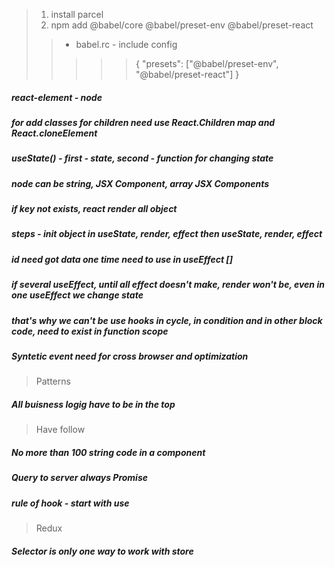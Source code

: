 > 1. install parcel
> 2. npm add @babel/core @babel/preset-env @babel/preset-react
>>- babel.rc  - include config
>>>>>{
         "presets": ["@babel/preset-env", "@babel/preset-react"]
     }
##### react-element - node
##### for add classes for children need use React.Children map and React.cloneElement
##### useState() - first - state, second - function for changing state
##### node can be string, JSX Component, array JSX Components
##### if key not exists, react render all object
##### steps - init object in useState, render, effect then useState, render, effect
##### id need got data one time need to use in useEffect []
##### if several useEffect, until all effect doesn't make, render won't be, even in one useEffect we change state
##### that's why we can't be use hooks in cycle, in condition and in other block code, need to exist in function scope 
##### Syntetic event need for cross browser and optimization
> Patterns
##### All buisness logig have to be in the top
> Have follow
##### No more than 100 string code in a component
##### Query to server always Promise
##### rule of hook - start with use
> Redux
##### Selector is only one way to work with store
